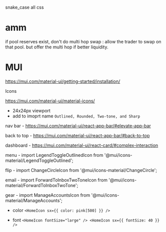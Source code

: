 snake_case all css

# amm

if pool reserves exist, don't do multi hop swap : allow the trader to swap on that pool. but offer the multi hop if better liquidity.

# MUI

https://mui.com/material-ui/getting-started/installation/

Icons

https://mui.com/material-ui/material-icons/

- 24x24px viewport
- add to imoprt name
  `Outlined, Rounded, Two-tone, and Sharp`

nav bar - https://mui.com/material-ui/react-app-bar/#elevate-app-bar

back to top - https://mui.com/material-ui/react-app-bar/#back-to-top

dashboard - https://mui.com/material-ui/react-card/#complex-interaction

menu - import LegendToggleOutlinedIcon from '@mui/icons-material/LegendToggleOutlined';

flip - import ChangeCircleIcon from '@mui/icons-material/ChangeCircle';

email - import ForwardToInboxTwoToneIcon from '@mui/icons-material/ForwardToInboxTwoTone';

gear - import ManageAccountsIcon from '@mui/icons-material/ManageAccounts';

- color
  `<HomeIcon sx={{ color: pink[500] }} />`

- font
  `<HomeIcon fontSize="large" />
<HomeIcon sx={{ fontSize: 40 }} />`
